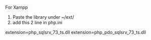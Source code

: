 For Xampp

1. Paste the library under ~/ext/
2. add this 2 line in php.ini

extension=php_sqlsrv_73_ts.dll
extension=php_pdo_sqlsrv_73_ts.dll
